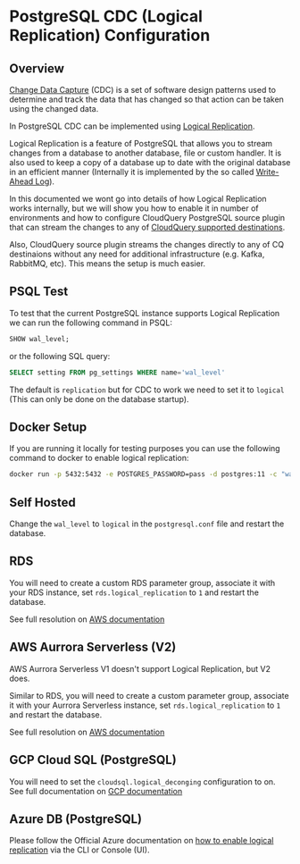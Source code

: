 # PostgreSQL CDC (Logical Replication) Configuration

## Overview

[Change Data Capture](https://en.wikipedia.org/wiki/Change_data_capture) (CDC) is a set of software design patterns used to determine and track the data that has changed so that action can be taken using the changed data.

In PostgreSQL CDC can be implemented using [Logical Replication](https://www.postgresql.org/docs/current/logical-replication.html).

Logical Replication is a feature of PostgreSQL that allows you to stream changes from a database to another database, file or custom handler. It is also used to keep a copy of a database up to date with the original database in an efficient manner (Internally it is implemented by the so called [Write-Ahead Log](https://www.postgresql.org/docs/current/wal-intro.html)).

In this documented we wont go into details of how Logical Replication works internally, but we will show you how to enable it in number of environments and how to configure CloudQuery PostgreSQL source plugin that can stream the changes to any of [CloudQuery supported destinations](../../destinations/overview).

Also, CloudQuery source plugin streams the changes directly to any of CQ destinaions without any need for additional infrastructure (e.g. Kafka, RabbitMQ, etc). This means the setup is much easier.

## PSQL Test

To test that the current PostgreSQL instance supports Logical Replication we can run the following command in PSQL:

```sql
SHOW wal_level;
```

or the following SQL query:

```sql
SELECT setting FROM pg_settings WHERE name='wal_level'
```

The default is `replication` but for CDC to work we need to set it to `logical` (This can only be done on the database startup).

## Docker Setup

If you are running it locally for testing purposes you can use the following command to docker to enable logical replication:

```bash
docker run -p 5432:5432 -e POSTGRES_PASSWORD=pass -d postgres:11 -c "wal_level=logical"
```

## Self Hosted

Change the `wal_level` to `logical` in the `postgresql.conf` file and restart the database.

## RDS

You will need to create a custom RDS parameter group, associate it with your RDS instance, set `rds.logical_replication` to `1` and restart the database.

See full resolution on [AWS documentation](https://aws.amazon.com/premiumsupport/knowledge-center/rds-postgresql-use-logical-replication/)

## AWS Aurrora Serverless (V2)

AWS Aurrora Serverless V1 doesn't support Logical Replication, but V2 does.

Similar to RDS, you will need to create a custom parameter group, associate it with your Aurrora Serverless instance, set `rds.logical_replication` to `1` and restart the database.

See full resolution on [AWS documentation](https://docs.aws.amazon.com/AmazonRDS/latest/AuroraUserGuide/AuroraPostgreSQL.Replication.Logical.html)


## GCP Cloud SQL (PostgreSQL)

You will need to set the `cloudsql.logical_deconging` configuration to on. See full documentation on [GCP documentation](https://cloud.google.com/sql/docs/postgres/replication/configure-logical-replication#configuring-your-postgresql-instance)

## Azure DB (PostgreSQL)

Please follow the Official Azure documentation on [how to enable logical replication](https://learn.microsoft.com/en-us/azure/postgresql/single-server/concepts-logical) via the CLI or Console (UI).
